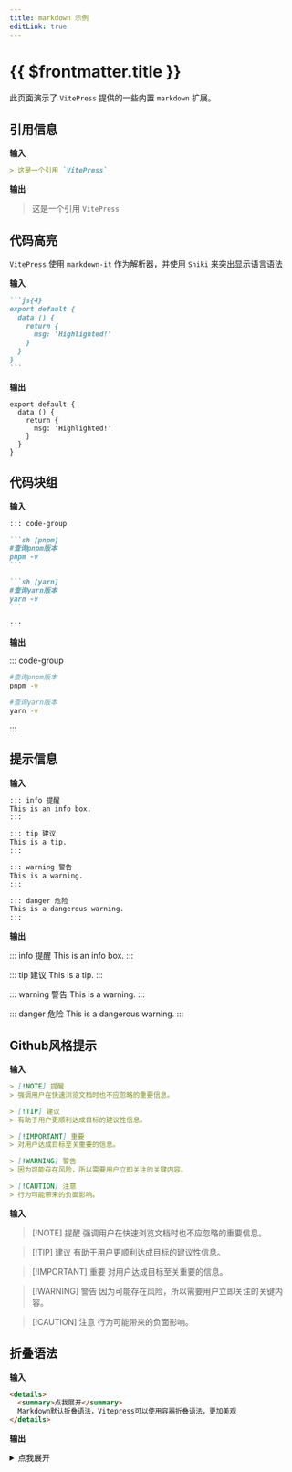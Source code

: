 ```yaml
---
title: markdown 示例
editLink: true
---
```


# {{ $frontmatter.title }}

此页面演示了 `VitePress` 提供的一些内置 `markdown` 扩展。

## 引用信息

**输入**

```md
> 这是一个引用 `VitePress`
```

**输出**

> 这是一个引用 `VitePress`


## 代码高亮

`VitePress` 使用 `markdown-it` 作为解析器，并使用 `Shiki` 来突出显示语言语法

**输入**

````md
```js{4}
export default {
  data () {
    return {
      msg: 'Highlighted!'
    }
  }
}
```
````

**输出**

```js{4}
export default {
  data () {
    return {
      msg: 'Highlighted!'
    }
  }
}
```

## 代码块组

**输入**
````md
::: code-group

```sh [pnpm]
#查询pnpm版本
pnpm -v
```

```sh [yarn]
#查询yarn版本
yarn -v
```

:::
````

**输出**

::: code-group

```sh [pnpm]
#查询pnpm版本
pnpm -v
```

```sh [yarn]
#查询yarn版本
yarn -v
```

:::

## 提示信息

**输入**

```md
::: info 提醒
This is an info box.
:::

::: tip 建议
This is a tip.
:::

::: warning 警告
This is a warning.
:::

::: danger 危险
This is a dangerous warning.
:::
```

**输出**

::: info 提醒
This is an info box.
:::

::: tip 建议
This is a tip.
:::

::: warning 警告
This is a warning.
:::

::: danger 危险
This is a dangerous warning.
:::

## Github风格提示

**输入**

```md
> [!NOTE] 提醒
> 强调用户在快速浏览文档时也不应忽略的重要信息。

> [!TIP] 建议
> 有助于用户更顺利达成目标的建议性信息。

> [!IMPORTANT] 重要
> 对用户达成目标至关重要的信息。

> [!WARNING] 警告
> 因为可能存在风险，所以需要用户立即关注的关键内容。

> [!CAUTION] 注意
> 行为可能带来的负面影响。
```

**输入**

> [!NOTE] 提醒
> 强调用户在快速浏览文档时也不应忽略的重要信息。

> [!TIP] 建议
> 有助于用户更顺利达成目标的建议性信息。

> [!IMPORTANT] 重要
> 对用户达成目标至关重要的信息。

> [!WARNING] 警告
> 因为可能存在风险，所以需要用户立即关注的关键内容。

> [!CAUTION] 注意
> 行为可能带来的负面影响。

## 折叠语法

**输入**

```md
<details>
  <summary>点我展开</summary>
  Markdown默认折叠语法，Vitepress可以使用容器折叠语法，更加美观
</details>
```

**输出**

<details>
  <summary>点我展开</summary>
  Markdown默认折叠语法，Vitepress可以使用容器折叠语法，更加美观
</details>
